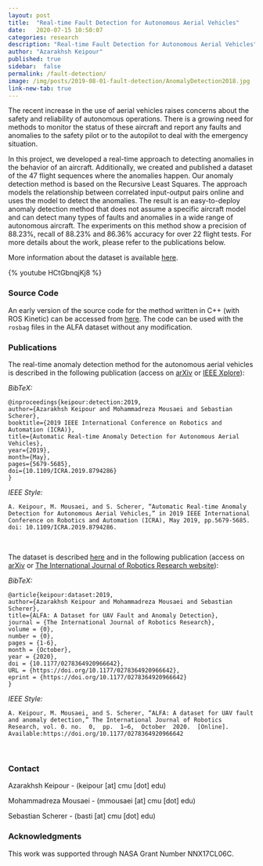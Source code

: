 ```yaml
---
layout: post
title:  "Real-time Fault Detection for Autonomous Aerial Vehicles"
date:   2020-07-15 10:50:07
categories: research
description: "Real-time Fault Detection for Autonomous Aerial Vehicles"
author: "Azarakhsh Keipour"
published: true
sidebar:  false
permalink: /fault-detection/
image: /img/posts/2019-08-01-fault-detection/AnomalyDetection2018.jpg
link-new-tab: true
---
```


The recent increase in the use of aerial vehicles raises concerns about the safety and reliability of autonomous operations. There is a growing need for methods to monitor the status of these aircraft and report any faults and anomalies to the safety pilot or to the autopilot to deal with the emergency situation. 

In this project, we developed a real-time approach to detecting anomalies in the behavior of an aircraft. Additionally, we created and published a dataset of the 47 flight sequences where the anomalies happen. Our anomaly detection method is based on the Recursive Least Squares. The approach models the relationship between correlated input-output pairs online and uses the model to detect the anomalies. The result is an easy-to-deploy anomaly detection method that does not assume a specific aircraft model and can detect many types of faults and anomalies in a wide range of autonomous aircraft. The experiments on this method show a precision of 88.23%, recall of 88.23% and 86.36% accuracy for over 22 flight tests. For more details about the work, please refer to the publications below. 

More information about the dataset is available [here](../alfa-dataset). 

{% youtube HCtGbnqjKj8 %}

### Source Code

An early version of the source code for the method written in C++ (with ROS Kinetic) can be accessed from [here](https://bitbucket.org/castacks/online_system_identification/). The code can be used with the `rosbag` files in the ALFA dataset without any modification.

### Publications

The real-time anomaly detection method for the autonomous aerial vehicles is described in the following publication (access on [arXiv](https://arxiv.org/abs/1907.00511) or [IEEE Xplore](https://ieeexplore.ieee.org/document/8794286)): 

*BibTeX:* 

```
@inproceedings{keipour:detection:2019,
author={Azarakhsh Keipour and Mohammadreza Mousaei and Sebastian Scherer},
booktitle={2019 IEEE International Conference on Robotics and Automation (ICRA)},
title={Automatic Real-time Anomaly Detection for Autonomous Aerial Vehicles},
year={2019},
month={May},
pages={5679-5685},
doi={10.1109/ICRA.2019.8794286}
} 
```

*IEEE Style:* 

```
A. Keipour, M. Mousaei, and S. Scherer, “Automatic Real-time Anomaly Detection for Autonomous Aerial Vehicles,” in 2019 IEEE International Conference on Robotics and Automation (ICRA), May 2019, pp.5679-5685. doi: 10.1109/ICRA.2019.8794286. 
```

<br/>

The dataset is described [here](../alfa-dataset) and in the following publication (access on [arXiv](https://arxiv.org/abs/1907.06268) or [The International Journal of Robotics Research website](https://doi.org/10.1177/0278364920966642)):

*BibTeX:* 

```
@article{keipour:dataset:2019,
author={Azarakhsh Keipour and Mohammadreza Mousaei and Sebastian Scherer},
title={ALFA: A Dataset for UAV Fault and Anomaly Detection},
journal = {The International Journal of Robotics Research},
volume = {0},
number = {0},
pages = {1-6},
month = {October},
year = {2020},
doi = {10.1177/0278364920966642},
URL = {https://doi.org/10.1177/0278364920966642},
eprint = {https://doi.org/10.1177/0278364920966642}
} 
```

*IEEE Style:* 

```
A. Keipour, M. Mousaei, and S. Scherer, “ALFA: A dataset for UAV fault and anomaly detection,” The International Journal of Robotics Research, vol. 0. no.  0,  pp.  1–6,  October  2020.  [Online]. Available:https://doi.org/10.1177/0278364920966642
```

<br/>

### Contact

Azarakhsh Keipour - (keipour [at] cmu [dot] edu) 

Mohammadreza Mousaei - (mmousaei [at] cmu [dot] edu) 

Sebastian Scherer - (basti [at] cmu [dot] edu) 

### Acknowledgments

This work was supported through NASA Grant Number NNX17CL06C.

